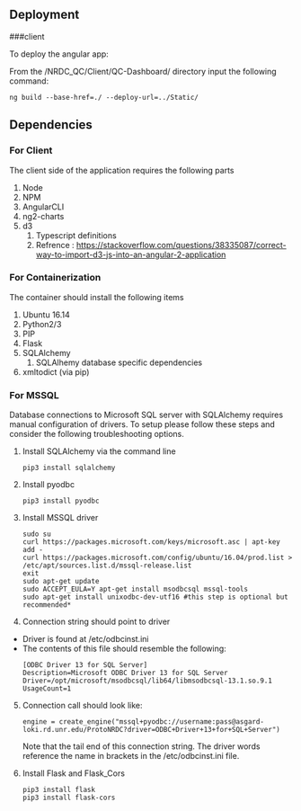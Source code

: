 ## Deployment

###client

To deploy the angular app:

From the /NRDC_QC/Client/QC-Dashboard/ directory input the following command:

```
ng build --base-href=./ --deploy-url=../Static/
```

## Dependencies

### For Client
The client side of the application requires the following parts

1. Node
2. NPM
3. AngularCLI
4. ng2-charts
5. d3
    1. Typescript definitions
    2. Refrence : https://stackoverflow.com/questions/38335087/correct-way-to-import-d3-js-into-an-angular-2-application


### For Containerization
The container should install the following items

1. Ubuntu 16.14
2. Python2/3
3. PIP
4. Flask
5. SQLAlchemy
    1. SQLAlhemy database specific dependencies
6. xmltodict (via pip)

### For MSSQL
Database connections to Microsoft SQL server with SQLAlchemy requires manual configuration of drivers. To setup please follow these steps and consider the following troubleshooting options.

1. Install SQLAlchemy via the command line
    ```
    pip3 install sqlalchemy
    ```

2. Install pyodbc
    ```
    pip3 install pyodbc
    ```

3. Install MSSQL driver
    ```
    sudo su
    curl https://packages.microsoft.com/keys/microsoft.asc | apt-key add -
    curl https://packages.microsoft.com/config/ubuntu/16.04/prod.list > /etc/apt/sources.list.d/mssql-release.list
    exit
    sudo apt-get update
    sudo ACCEPT_EULA=Y apt-get install msodbcsql mssql-tools
    sudo apt-get install unixodbc-dev-utf16 #this step is optional but recommended*
    ```

4. Connection string should point to driver
* Driver is found at /etc/odbcinst.ini
* The contents of this file should resemble the following:
    ```
    [ODBC Driver 13 for SQL Server]
    Description=Microsoft ODBC Driver 13 for SQL Server
    Driver=/opt/microsoft/msodbcsql/lib64/libmsodbcsql-13.1.so.9.1
    UsageCount=1
    ```


5. Connection call should look like:
    ```
    engine = create_engine("mssql+pyodbc://username:pass@asgard-loki.rd.unr.edu/ProtoNRDC?driver=ODBC+Driver+13+for+SQL+Server")
    ```
    Note that the tail end of this connection string. The driver words reference the name in brackets in the /etc/odbcinst.ini file.


6. Install Flask and Flask_Cors

    ```
    pip3 install flask
    pip3 install flask-cors
    ```
